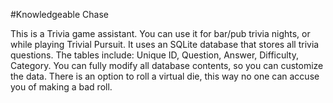 #Knowledgeable Chase

This is a Trivia game assistant. You can use it for bar/pub trivia nights, or while playing Trivial Pursuit.
It uses an SQLite database that stores all trivia questions. The tables include: Unique ID, Question, Answer, Difficulty, Category.
You can fully modify all database contents, so you can customize the data.
There is an option to roll a virtual die, this way no one can accuse you of making a bad roll.
